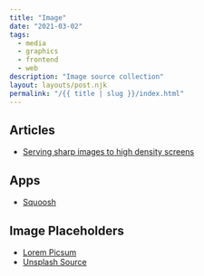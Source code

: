 ```yaml
---
title: "Image"
date: "2021-03-02"
tags:
  - media
  - graphics
  - frontend
  - web
description: "Image source collection"
layout: layouts/post.njk
permalink: "/{{ title | slug }}/index.html"
---
```


## Articles

- [Serving sharp images to high density screens](https://jakearchibald.com/2021/serving-sharp-images-to-high-density-screens/)

## Apps

- [Squoosh](https://squoosh.app/)

## Image Placeholders

- [Lorem Picsum](https://picsum.photos)
- [Unsplash Source](https://source.unsplash.com)
